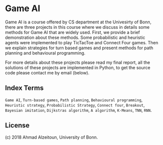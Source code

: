 Game AI 
==========================================

Game AI is a course offered by CS department at the Univesirty of Bonn, there are three projects in this course where we discuss in details some methods for Game AI that are widely used. First, we provide a brief demonstration about these methods. Some probabilistic and heuristic agents were implemented to play TicTacToe and Connect Four games. Then we explain strategies for turn based games and present methods for path planning and behavioural programming.

For more details about these projects please read my final report, all the solutions of these projects are implemented in Python, to get the source code please contact me by email (below).


## Index Terms

`Game AI`, `Turn-based games`, `Path planning`, `Behavioural programming`, `Heuristic strategy`, `Probabilistic Strategy`, `Connect four`, `Breakout`, `Bayesian imitation`, `Dijkstras algorithm`, `A algorithm`, `K-Means`, `TNN`, `RNN`.


## License

(c) 2018 Ahmad Alzeitoun, University of Bonn.
